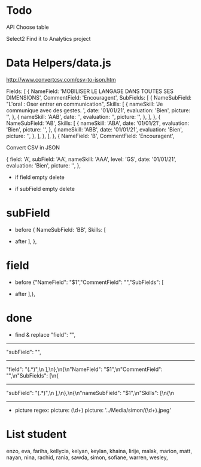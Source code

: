 # Todo

API 
  Choose table

Select2
  Find it to Analytics project


# Data Helpers/data.js
  http://www.convertcsv.com/csv-to-json.htm

Fields: [
    {
      NameField: 'MOBILISER LE LANGAGE DANS TOUTES SES DIMENSIONS',
      CommentField: 'Encouragent',
      SubFields: [
        {
          NameSubField: "L'oral : Oser entrer en communication",
          Skills: [
            {
              nameSkill: 'Je communique avec des gestes.  ',
              date: '01/01/21',
              evaluation: 'Bien',
              picture: '',
            },
            {
              nameSkill: 'AAB',
              date: '',
              evaluation: '',
              picture: '',
            },
          ],
        },
        {
          NameSubField: 'AB',
          Skills: [
            {
              nameSkill: 'ABA',
              date: '01/01/21',
              evaluation: 'Bien',
              picture: '',
            },
            {
              nameSkill: 'ABB',
              date: '01/01/21',
              evaluation: 'Bien',
              picture: '',
            },
          ],
        },
      ],
    },
    {
      NameField: 'B',
      CommentField: 'Encouragent',

Convert CSV in JSON

{
  field: 'A',
  subField: 'AA',
  nameSkill: 'AAA',
  level: 'GS',
  date: '01/01/21',
  evaluation: 'Bien',
  picture: '',
},

- if field empty
  delete

- if subField empty
  delete

# subField
- before
{
  NameSubField: 'BB',
  Skills: [

- after
 ],
    },

# field
- before
{"NameField": "$1","CommentField": "","SubFields": [

- after
],},

# done
- find & replace
"field": "",

***
"subField": "",

***
"field": "(.*)",\n
],\n},\n{\n"NameField": "$1",\n"CommentField": "",\n"SubFields": [\n{
***
"subField": "(.*)",\n
],\n},\n{\n"nameSubField": "$1",\n"Skills": [\n{\n
***
- picture regex:
picture: (\d+)
picture: '../Media/simon/(\d+).jpeg'


# List student
enzo,
eva,
fariha,
kellycia,
kelyan,
keylan,
khaina,
lirije,
malak,
marion,
matt,
nayan,
nina,
rachid,
rania,
sawda,
simon,
sofiane,
warren,
wesley,
